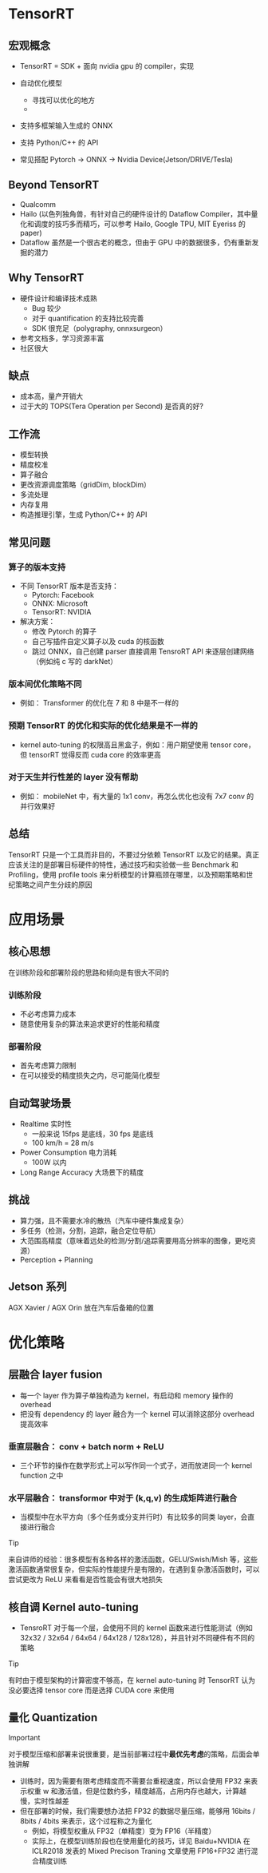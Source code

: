 <link rel="stylesheet" type="text/css" href="auto-number-title.css" />

# TensorRT
## 宏观概念
- TensorRT = SDK + 面向 nvidia gpu 的 compiler，实现

- 自动优化模型
  - 寻找可以优化的地方
  - 
- 支持多框架输入生成的 ONNX
- 支持 Python/C++ 的 API
- 常见搭配 Pytorch -> ONNX -> Nvidia Device(Jetson/DRIVE/Tesla)

## Beyond TensorRT
- Qualcomm
- Hailo (以色列独角兽，有针对自己的硬件设计的 Dataflow Compiler，其中量化和调度的技巧多而精巧，可以参考 Hailo, Google TPU, MIT Eyeriss 的 paper)
- Dataflow 虽然是一个很古老的概念，但由于 GPU 中的数据很多，仍有重新发掘的潜力

##  Why TensorRT
- 硬件设计和编译技术成熟
  - Bug 较少
  - 对于 quantification 的支持比较完善
  - SDK 很充足（polygraphy, onnxsurgeon）
- 参考文档多，学习资源丰富
- 社区很大

## 缺点
- 成本高，量产开销大
- 过于大的 TOPS(Tera Operation per Second) 是否真的好?

## 工作流
- 模型转换
- 精度校准
- 算子融合
- 更改资源调度策略（gridDim, blockDim）
- 多流处理
- 内存复用
- 构造推理引擎，生成 Python/C++ 的 API

## 常见问题
### 算子的版本支持
- 不同 TensorRT 版本是否支持：
  - Pytorch: Facebook
  - ONNX: Microsoft
  - TensorRT: NVIDIA
- 解决方案：
  - 修改 Pytorch 的算子
  - 自己写插件自定义算子以及 cuda 的核函数
  - 跳过 ONNX，自己创建 parser 直接调用 TensroRT API 来逐层创建网络（例如纯 c 写的 darkNet）

### 版本间优化策略不同
- 例如： Transformer 的优化在 7 和 8 中是不一样的

### 预期 TensorRT 的优化和实际的优化结果是不一样的
- kernel auto-tuning 的权限高且黑盒子，例如：用户期望使用 tensor core，但 tensorRT 觉得反而 cuda core 的效率更高

### 对于天生并行性差的 layer 没有帮助
- 例如： mobileNet 中，有大量的 1x1 conv，再怎么优化也没有 7x7 conv 的并行效果好

## 总结
TensorRT 只是一个工具而非目的，不要过分依赖 TensorRT 以及它的结果。真正应该关注的是部署目标硬件的特性，通过技巧和实验做一些 Benchmark 和 Profiling，使用 profile tools 来分析模型的计算瓶颈在哪里，以及预期策略和世纪策略之间产生分歧的原因

# 应用场景
## 核心思想
在训练阶段和部署阶段的思路和倾向是有很大不同的
### 训练阶段
- 不必考虑算力成本
- 随意使用复杂的算法来追求更好的性能和精度
### 部署阶段
- 首先考虑算力限制
- 在可以接受的精度损失之内，尽可能简化模型

## 自动驾驶场景
- Realtime 实时性
  - 一般来说 15fps 是底线，30 fps 是底线
  - 100 km/h = 28 m/s
- Power Consumption 电力消耗
  - 100W 以内
- Long Range Accuracy 大场景下的精度

## 挑战
- 算力强，且不需要水冷的散热（汽车中硬件集成复杂）
- 多任务（检测，分割，追踪，融合定位导航）
- 大范围高精度（意味着远处的检测/分割/追踪需要用高分辨率的图像，更吃资源）
- Perception + Planning

## Jetson 系列
AGX Xavier / AGX Orin 放在汽车后备箱的位置

# 优化策略 
## 层融合 layer fusion
- 每一个 layer 作为算子单独构造为 kernel，有启动和 memory 操作的 overhead
- 把没有 dependency 的 layer 融合为一个 kernel 可以消除这部分 overhead 提高效率

### 垂直层融合： conv + batch norm + ReLU
- 三个环节的操作在数学形式上可以写作同一个式子，进而放进同一个 kernel function 之中

### 水平层融合： transformor 中对于 (k,q,v) 的生成矩阵进行融合
- 当模型中在水平方向（多个任务或分支并行时）有比较多的同类 layer，会直接进行融合
> [!TIP]
> 来自讲师的经验：很多模型有各种各样的激活函数，GELU/Swish/Mish 等，这些激活函数通常很复杂，但实际的性能提升是有限的，在遇到复杂激活函数时，可以尝试更改为 ReLU 来看看是否性能会有很大地损失

## 核自调 Kernel auto-tuning
- TensroRT 对于每一个层，会使用不同的 kernel 函数来进行性能测试（例如 32x32 / 32x64 / 64x64 / 64x128 / 128x128），并且针对不同硬件有不同的策略
> [!TIP]
> 有时由于模型架构的计算密度不够高，在 kernel auto-tuning 时 TensorRT 认为没必要选择 tensor core 而是选择 CUDA core 来使用

## 量化 Quantization
> [!IMPORTANT]
> 对于模型压缩和部署来说很重要，是当前部署过程中**最优先考虑**的策略，后面会单独讲解
- 训练时，因为需要有限考虑精度而不需要台重视速度，所以会使用 FP32 来表示权重 w 和激活值，但是位数约多，精度越高，占用内存也越大，计算越慢，实时性越差
- 但在部署的时候，我们需要想办法把 FP32 的数据尽量压缩，能够用 16bits / 8bits / 4bits 来表示，这个过程称之为量化
  - 例如，将模型权重从 FP32（单精度）变为 FP16（半精度） 
  - 实际上，在模型训练阶段也在使用量化的技巧，详见 Baidu+NVIDIA 在 ICLR2018 发表的 Mixed Precison Traning 文章使用 FP16+FP32 进行混合精度训练